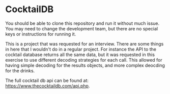 # CocktailDB

You should be able to clone this repository and run it without much issue. You may need to change the development team, but there are no special keys or instructions for running it. 

This is a project that was requested for an interview. There are some things in here that I wouldn't do in a regular project. For instance the API to the cocktail database returns all the same data,
but it was requested in this exercise to use different decoding strategies for each call. This allowed for having simple decoding for the results objects, and more complex deocding for the drinks.

The full cocktail db api can be found at: https://www.thecocktaildb.com/api.php.
